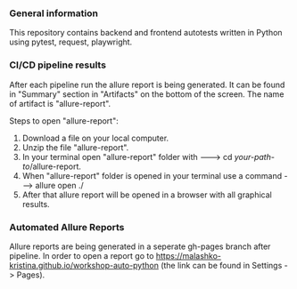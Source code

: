 ### General information
This repository contains backend and frontend autotests written in Python using pytest, request, playwright.

### CI/CD pipeline results
After each pipeline run the allure report is being generated. It can be found in "Summary" section in "Artifacts" on the bottom of the screen. The name of artifact is "allure-report".

Steps to open "allure-report":
1. Download a file on your local computer.
2. Unzip the file "allure-report".
3. In your terminal open "allure-report" folder with  --->  cd *your-path-to*/allure-report.
4. When "allure-report" folder is opened in your terminal use a command  --->  allure open ./
5. After that allure report will be opened in a browser with all graphical results.


### Automated Allure Reports
Allure reports are being generated in a seperate gh-pages branch after pipeline. In order to open a report go to https://malashko-kristina.github.io/workshop-auto-python (the link can be found in Settings -> Pages).
